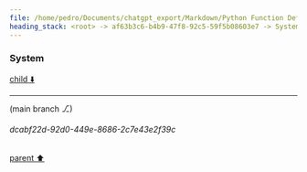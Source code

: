 ```yaml
---
file: /home/pedro/Documents/chatgpt_export/Markdown/Python Function Definitions Query.md
heading_stack: <root> -> af63b3c6-b4b9-47f8-92c5-59f5b08603e7 -> System
---
```

### System

[child ⬇️](#dcabf22d-92d0-449e-8686-2c7e43e2f39c)

---

(main branch ⎇)
###### dcabf22d-92d0-449e-8686-2c7e43e2f39c
[parent ⬆️](#af63b3c6-b4b9-47f8-92c5-59f5b08603e7)
